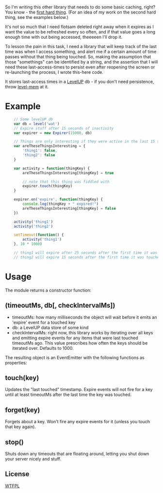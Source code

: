 So I'm writing this other library that needs to do some basic caching, right?  You know - the [first hard thing](http://martinfowler.com/bliki/TwoHardThings.html).  (For an idea of my work on the second hard thing, see the examples below.)

It's not so much that I need flotsam deleted right away when it expires as I want the value to be refreshed every so often, and if that value goes a long enough time with out being accessed, theeeeen I'll drop it.

To lesson the pain in this task, I need a library that will keep track of the last time was when I access something, and alert me if a certain amount of time passes without that thing being touched.  So, making the assumption that those "somethings" can be identified by a string, and the assertion that I will need these last-access-times to persist even after reopening the screen or re-launching the process, I wrote this-here code.

It stores last-access times in a [LevelUP](https://github.com/rvagg/node-levelup) db - if you don't need persistence, throw [level-mem](https://github.com/Level/level-mem) at it.

Example
=====

```js
    // Some levelUP db
	var db = level('wat')
	// Expire stuff after 15 seconds of inactivity
	var expirer = new Expirer(15000, db)

	// Things are only interesting if they were active in the last 15 seconds
	var areTheseThingsInteresting = {
		'thing1': false,
		'thing2': false
	}

	var activity = function(thingKey) {
		areTheseThingsInteresting[thingKey] = true

		// note that this thing was fiddled with
		expirer.touch(thingKey)
	}

	expirer.on('expire', function(thingKey) {
		console.log(thingKey + " expired!")
		areTheseThingsInteresting[thingKey] = false
	})

	activity('thing1')
	activity('thing2')

	setTimeout(function() {
		activity('thing1')
	}, 10 * 1000)

    // thing1 will expire after 25 seconds after the first time it was touched
    // thing2 will expire 15 seconds after the first time it was touched
```

Usage
=====

The module returns a constructor function:

## (timeoutMs, db[, checkIntervalMs])
- timeoutMs: how many milliseconds the object will wait before it emits an 'expire' event for a touched key
- db: a LevelUP data store of some kind
- checkIntervalMs: right now, this library works by iterating over all keys and emitting expire events for any items that were last touched timeoutMs ago.  This value prescribes how often the keys should be iterated over.  Defaults to 1000.

The resulting object is an EventEmitter with the following functions as properties:

## touch(key)

Updates the "last touched" timestamp.  Expire events will not fire for a key until at least timeoutMs after the last time the key was touched.

## forget(key)

Forgets about a key.  Won't fire any expire events for it (unless you touch that key again).

## stop()

Shuts down any timeouts that are floating around, letting you shut down your server nicely and stuff.

License
-----
[WTFPL](http://wtfpl2.com/)
